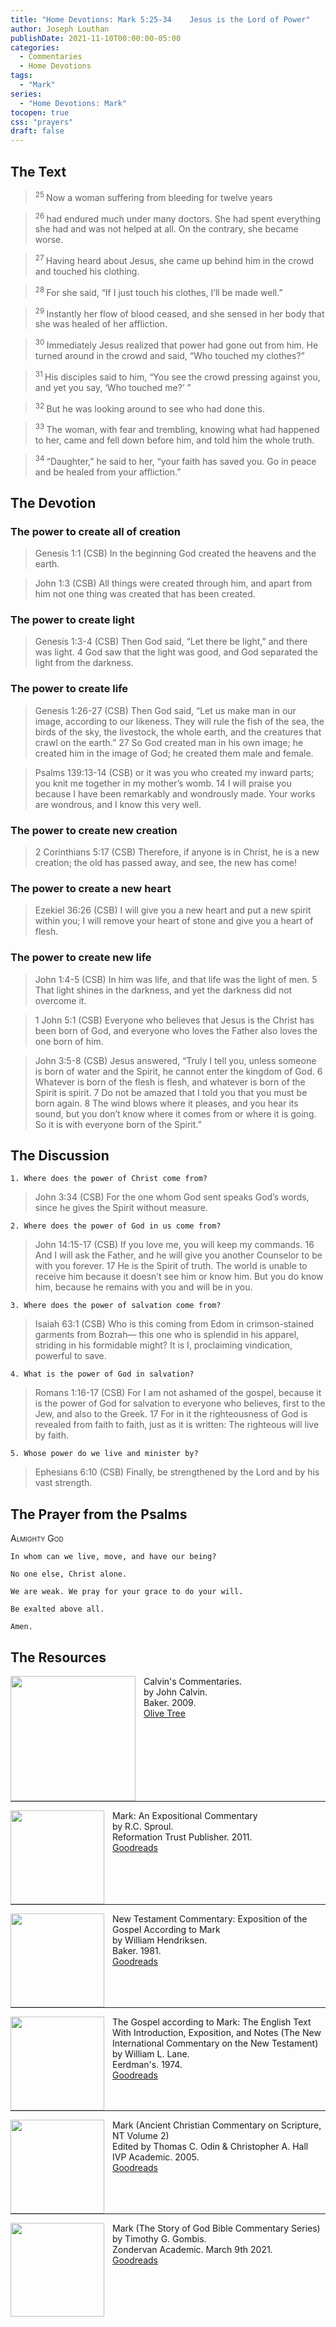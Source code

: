 ```yaml
---
title: "Home Devotions: Mark 5:25-34	Jesus is the Lord of Power"
author: Joseph Louthan
publishDate: 2021-11-10T00:00:00-05:00
categories:
  - Commentaries
  - Home Devotions
tags:
  - "Mark"
series:
  - "Home Devotions: Mark"
tocopen: true
css: "prayers"
draft: false
---
```

## The Text

><sup> 25 </sup> Now a woman suffering from bleeding for twelve years 

><sup> 26 </sup> had endured much under many doctors. She had spent everything she had and was not helped at all. On the contrary, she became worse. 

><sup> 27 </sup> Having heard about Jesus, she came up behind him in the crowd and touched his clothing. 

><sup> 28 </sup> For she said, “If I just touch his clothes, I’ll be made well.” 

><sup> 29 </sup> Instantly her flow of blood ceased, and she sensed in her body that she was healed of her affliction. 

><sup> 30 </sup> Immediately Jesus realized that power had gone out from him. He turned around in the crowd and said, “Who touched my clothes?” 

><sup> 31 </sup> His disciples said to him, “You see the crowd pressing against you, and yet you say, ‘Who touched me?’ ” 

><sup> 32 </sup> But he was looking around to see who had done this. 

><sup> 33 </sup> The woman, with fear and trembling, knowing what had happened to her, came and fell down before him, and told him the whole truth. 

><sup> 34 </sup> “Daughter,” he said to her, “your faith has saved you. Go in peace and be healed from your affliction.” 

## The Devotion

### The power to create all of creation

>Genesis 1:1 (CSB) In the beginning God created the heavens and the earth.

>John 1:3 (CSB) All things were created through him, and apart from him not one thing was created that has been created.

### The power to create light

>Genesis 1:3-4 (CSB) Then God said, “Let there be light,” and there was light. 4 God saw that the light was good, and God separated the light from the darkness.

### The power to create life

>Genesis 1:26-27 (CSB) Then God said, “Let us make man in our image, according to our likeness. They will rule the fish of the sea, the birds of the sky, the livestock, the whole earth, and the creatures that crawl on the earth.”
27 So God created man
in his own image;
he created him in the image of God;
he created them male and female.

>Psalms 139:13-14 (CSB) or it was you who created my inward parts;
you knit me together in my mother’s womb.
14 I will praise you
because I have been remarkably and wondrously made.
Your works are wondrous,
and I know this very well.

### The power to create new creation

>2 Corinthians 5:17 (CSB) Therefore, if anyone is in Christ, he is a new creation; the old has passed away, and see, the new has come!

### The power to create a new heart

>Ezekiel 36:26 (CSB) I will give you a new heart and put a new spirit within you; I will remove your heart of stone and give you a heart of flesh.

### The power to create new life

>John 1:4-5 (CSB) In him was life, and that life was the light of men. 5 That light shines in the darkness, and yet the darkness did not overcome it.

>1 John 5:1 (CSB) Everyone who believes that Jesus is the Christ has been born of God, and everyone who loves the Father also loves the one born of him.

>John 3:5-8 (CSB) Jesus answered, “Truly I tell you, unless someone is born of water and the Spirit, he cannot enter the kingdom of God. 6 Whatever is born of the flesh is flesh, and whatever is born of the Spirit is spirit. 7 Do not be amazed that I told you that you must be born again. 8 The wind blows where it pleases, and you hear its sound, but you don’t know where it comes from or where it is going. So it is with everyone born of the Spirit.”

## The Discussion

```text
1. Where does the power of Christ come from?
```

>John 3:34 (CSB) For the one whom God sent speaks God’s words, since he gives the Spirit without measure.

```text
2. Where does the power of God in us come from?
```

>John 14:15-17 (CSB) If you love me, you will keep my commands. 16 And I will ask the Father, and he will give you another Counselor to be with you forever. 17 He is the Spirit of truth. The world is unable to receive him because it doesn’t see him or know him. But you do know him, because he remains with you and will be in you.

```text
3. Where does the power of salvation come from?
```

>Isaiah 63:1 (CSB) Who is this coming from Edom
in crimson-stained garments from Bozrah—
this one who is splendid in his apparel,
striding in his formidable might?
It is I, proclaiming vindication,
powerful to save.

```text
4. What is the power of God in salvation?
```

>Romans 1:16-17 (CSB) For I am not ashamed of the gospel, because it is the power of God for salvation to everyone who believes, first to the Jew, and also to the Greek. 17 For in it the righteousness of God is revealed from faith to faith, just as it is written: The righteous will live by faith.

```text
5. Whose power do we live and minister by?
```

>Ephesians 6:10 (CSB) Finally, be strengthened by the Lord and by his vast strength.

## The Prayer from the Psalms

>

<div style='font-variant: small-caps;'>
Almighty God
</div>

```text
In whom can we live, move, and have our being?

No one else, Christ alone.

We are weak. We pray for your grace to do your will.

Be exalted above all.

Amen.
```

<div style="page-break-after: always;"></div>


## The Resources

<p style="clear:both;">

<img src="/images/resources/commentary-calvin-set.png" align="left" width="200" style="padding-right: 10px" />Calvin's Commentaries.  
by John Calvin.  
Baker. 2009.  
[Olive Tree](https://www.olivetree.com/store/product.php?productid=17517)

<p style="clear:both;">

---

<img src="/images/resources/commentary-mark-sproul.jpg" align="left" width="150" style="padding-right: 10px" />Mark: An Expositional Commentary  
by R.C. Sproul.  
Reformation Trust Publisher. 2011.  
[Goodreads](https://www.goodreads.com/book/show/13329901-mark?ac=1&from_search=true&qid=AjPCOwNAXj&rank=1)

<p style="clear:both;">

---

<img src="/images/resources/commentary-mark-hendriksen.jpg" align="left" width="150" style="padding-right: 10px" />New Testament Commentary: Exposition of the Gospel According to Mark  
by William Hendriksen.  
Baker. 1981.  
[Goodreads](https://www.goodreads.com/book/show/2365098.Mark)

<p style="clear:both;">

---

<img src="/images/resources/commentary-mark-lane.jpg" align="left" width="150" style="padding-right: 10px" />The Gospel according to Mark: The English Text With Introduction, Exposition, and Notes (The New International Commentary on the New Testament)  
by William L. Lane.  
Eerdman's. 1974.  
[Goodreads](https://www.goodreads.com/book/show/978619.The_Gospel_of_Mark?from_search=true&from_srp=true&qid=UOUMUiJ7z4&rank=2)

<p style="clear:both;">

---

<img src="/images/resources/commentary-mark-oden.jpg" align="left" width="150" style="padding-right: 10px" />Mark (Ancient Christian Commentary on Scripture, NT Volume 2)  
Edited by Thomas C. Odin & Christopher A. Hall  
IVP Academic. 2005.  
[Goodreads](https://www.goodreads.com/book/show/33015669-mark)

<p style="clear:both;">

---

<img src="/images/resources/commentary-mark-gombis.jpg" align="left" width="150" style="padding-right: 10px" />Mark (The Story of God Bible Commentary Series)  
by Timothy G. Gombis.   
Zondervan Academic. March 9th 2021.  
[Goodreads](https://www.goodreads.com/book/show/54287613-mark)

<p style="clear:both;">
